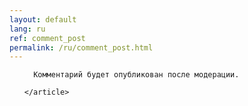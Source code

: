 ```yaml
---
layout: default
lang: ru
ref: comment_post
permalink: /ru/comment_post.html
---
```


<div>
  <ul class="list-group">
    <article class="post">

      Комментарий будет опубликован после модерации.

    </article>
  </ul>
</div>
